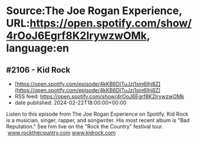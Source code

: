 # Source:The Joe Rogan Experience, URL:https://open.spotify.com/show/4rOoJ6Egrf8K2IrywzwOMk, language:en

## #2106 - Kid Rock
 - [https://open.spotify.com/episode/4kKB6DITuJzj1sin6Ihj8Z](https://open.spotify.com/episode/4kKB6DITuJzj1sin6Ihj8Z)
 - RSS feed: https://open.spotify.com/show/4rOoJ6Egrf8K2IrywzwOMk
 - date published: 2024-02-22T18:00:00+00:00

Listen to this episode from The Joe Rogan Experience on Spotify. Kid Rock is a musician, singer, rapper, and songwriter. His most recent album is "Bad Reputation." See him live on the "Rock the Country" festival tour.  www.rockthecountry.com www.kidrock.com

